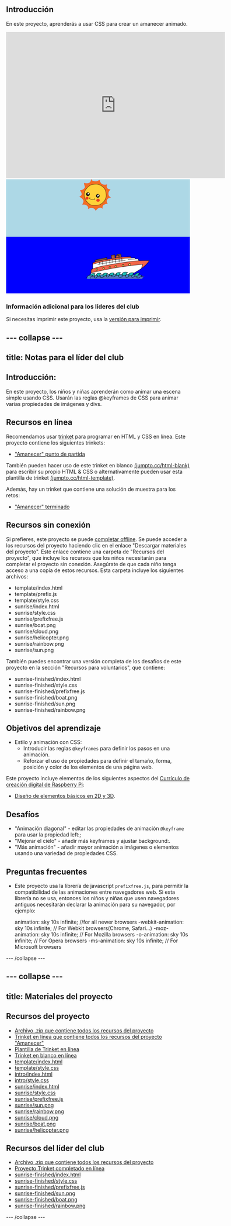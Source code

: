 ## Introducción

En este proyecto, aprenderás a usar CSS para crear un amanecer animado.

<div class="trinket">
  <iframe src="https://trinket.io/embed/html/abcc0284a3?outputOnly=true&start=result" width="600" height="400" frameborder="0" marginwidth="0" marginheight="0" allowfullscreen>
  </iframe>
  <img src="images/sunrise-final.png">
</div>

### Información adicional para los líderes del club

Si necesitas imprimir este proyecto, usa la [versión para imprimir](https://projects.raspberrypi.org/en/projects/sunrise/print).

## \--- collapse \---

## title: Notas para el líder del club

## Introducción:

En este proyecto, los niños y niñas aprenderán como animar una escena simple usando CSS. Usarán las reglas @keyframes de CSS para animar varias propiedades de imágenes y divs.

## Recursos en línea

Recomendamos usar [trinket](https://trinket.io/) para programar en HTML y CSS en línea. Este proyecto contiene los siguientes trinkets:

+ ["Amanecer" punto de partida](http://jumpto.cc/web-sunrise)

También pueden hacer uso de este trinket en blanco [(jumpto.cc/html-blank)](http://jumpto.cc/html-blank) para escribir su propio HTML & CSS o alternativamente pueden usar esta plantilla de trinket [(jumpto.cc/html-template)](http://jumpto.cc/html-template).

Además, hay un trinket que contiene una solución de muestra para los retos:

+ ["Amanecer" terminado](https://trinket.io/html/abcc0284a3)

## Recursos sin conexión

Si prefieres, este proyecto se puede [completar offline](../offline.html). Se puede acceder a los recursos del proyecto haciendo clic en el enlace "Descargar materiales del proyecto". Este enlace contiene una carpeta de "Recursos del proyecto", que incluye los recursos que los niños necesitarán para completar el proyecto sin conexión. Asegúrate de que cada niño tenga acceso a una copia de estos recursos. Esta carpeta incluye los siguientes archivos:

+ template/index.html
+ template/prefix.js
+ template/style.css
+ sunrise/index.html
+ sunrise/style.css
+ sunrise/prefixfree.js
+ sunrise/boat.png
+ sunrise/cloud.png
+ sunrise/helicopter.png
+ sunrise/rainbow.png
+ sunrise/sun.png

También puedes encontrar una versión completa de los desafíos de este proyecto en la sección "Recursos para voluntarios", que contiene:

+ sunrise-finished/index.html
+ sunrise-finished/style.css
+ sunrise-finished/prefixfree.js
+ sunrise-finished/boat.png
+ sunrise-finished/sun.png
+ sunrise-finished/rainbow.png

## Objetivos del aprendizaje

+ Estilo y animación con CSS: 
    + Introducir las reglas `@keyframes` para definir los pasos en una animación.
    + Reforzar el uso de propiedades para definir el tamaño, forma, posición y color de los elementos de una página web.

Este proyecto incluye elementos de los siguientes aspectos del [Currículo de creación digital de Raspberry Pi](http://rpf.io/curriculum):

+ [Diseño de elementos básicos en 2D y 3D](https://www.raspberrypi.org/curriculum/design/creator).

## Desafíos

+ "Animación diagonal" - editar las propiedades de animación `@keyframe` para usar la propiedad left:;
+ "Mejorar el cielo" - añadir más keyframes y ajustar background:.
+ "Más animación" - añadir mayor animación a imágenes o elementos usando una variedad de propiedades CSS. 

## Preguntas frecuentes

+ Este proyecto usa la librería de javascript `prefixfree.js`, para permitir la compatibilidad de las animaciones entre navegadores web. Si esta librería no se usa, entonces los niños y niñas que usen navegadores antiguos necesitarán declarar la animación para su navegador, por ejemplo:

    animation: sky 10s infinite;            //for all newer browsers
    -webkit-animation: sky 10s infinite;    // For Webkit browsers(Chrome, Safari...)
    -moz-animation: sky 10s infinite;       // For Mozilla browsers
    -o-animation: sky 10s infinite;         // For Opera browsers
    -ms-animation: sky 10s infinite;        // For Microsoft browsers 
    

\--- /collapse \---

## \--- collapse \---

## title: Materiales del proyecto

## Recursos del proyecto

+ [Archivo .zip que contiene todos los recursos del proyecto](https://github.com/raspberrypilearning/sunrise/raw/master/en/resources/sunrise-project-resources.zip)
+ [Trinket en línea que contiene todos los recursos del proyecto "Amanecer"](http://jumpto.cc/web-sunrise)
+ [Plantilla de Trinket en línea](http://jumpto.cc/trinket-template)
+ [Trinket en blanco en línea](http://jumpto.cc/trinket-blank)
+ [template/index.html](https://github.com/raspberrypilearning/sunrise/raw/master/en/resources/template-index.html)
+ [template/style.css](https://github.com/raspberrypilearning/sunrise/raw/master/en/resources/template-style.css)
+ [intro/index.html](https://github.com/raspberrypilearning/sunrise/raw/master/en/resources/intro-index.html)
+ [intro/style.css](https://github.com/raspberrypilearning/sunrise/raw/master/en/resources/intro-style.css)
+ [sunrise/index.html](https://github.com/raspberrypilearning/sunrise/raw/master/en/resources/sunrise-index.html)
+ [sunrise/style.css](https://github.com/raspberrypilearning/sunrise/raw/master/en/resources/sunrise-style.css)
+ [sunrise/prefixfree.js](https://github.com/raspberrypilearning/sunrise/raw/master/en/resources/sunrise-prefixfree.js)
+ [sunrise/sun.png](https://github.com/raspberrypilearning/sunrise/raw/master/en/resources/sunrise-sun.png)
+ [sunrise/rainbow.png](https://github.com/raspberrypilearning/sunrise/raw/master/en/resources/sunrise-rainbow.png)
+ [sunrise/cloud.png](https://github.com/raspberrypilearning/sunrise/raw/master/en/resources/sunrise-cloud.png)
+ [sunrise/boat.png](https://github.com/raspberrypilearning/sunrise/raw/master/en/resources/sunrise-boat.png)
+ [sunrise/helicopter.png](https://github.com/raspberrypilearning/sunrise/raw/master/en/resources/sunrise-helicopter.png)

## Recursos del líder del club

+ [Archivo .zip que contiene todos los recursos del proyecto](https://github.com/raspberrypilearning/sunrise/raw/master/en/resources/sunrise-volunteer-resources.zip)
+ [Proyecto Trinket completado en línea](https://trinket.io/html/abcc0284a3)
+ [sunrise-finished/index.html](https://github.com/raspberrypilearning/sunrise/raw/master/en/resources/sunrise-finished-index.html)
+ [sunrise-finished/style.css](https://github.com/raspberrypilearning/sunrise/raw/master/en/resources/sunrise-finished-style.css)
+ [sunrise-finished/prefixfree.js](https://github.com/raspberrypilearning/sunrise/raw/master/en/resources/sunrise-finished-prefixfree.js)
+ [sunrise-finished/sun.png](https://github.com/raspberrypilearning/sunrise/raw/master/en/resources/sunrise-finished-sun.png)
+ [sunrise-finished/boat.png](https://github.com/raspberrypilearning/sunrise/raw/master/en/resources/sunrise-finished-boat.png)
+ [sunrise-finished/rainbow.png](https://github.com/raspberrypilearning/sunrise/raw/master/en/resources/sunrise-finished-rainbow.png)

\--- /collapse \---